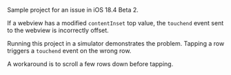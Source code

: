 Sample project for an issue in iOS 18.4 Beta 2.

If a webview has a modified `contentInset` top value, the `touchend` event sent to the webview is incorrectly offset. 

Running this project in a simulator demonstrates the problem.
Tapping a row triggers a `touchend` event on the wrong row.

A workaround is to scroll a few rows down before tapping.
